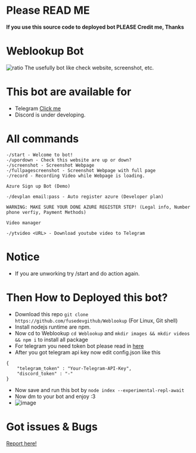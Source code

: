# Please READ ME
**If you use this source code to deployed bot PLEASE Credit me, Thanks**
# Weblookup Bot
![ratio](https://user-images.githubusercontent.com/47820634/167398753-4e6a434e-3854-4715-96ba-8136dde53bac.png)
The usefully bot like check website, screenshot, etc.
# This bot are available for
* Telegram [Click me](https://t.me/WebLookup_bot)
* Discord is under developing.
# All commands
```
-/start - Welcome to bot!
-/upordown - Check this website are up or down?
-/screenshot - Screenshot Webpage
-/fullpagescreenshot - Screenshot Webpage with full page
-/record - Recording Video while Webpage is loading.

Azure Sign up Bot (Demo)

-/devplan email:pass - Auto register azure (Developer plan)

WARNING: MAKE SURE YOUR DONE AZURE REGISTER STEP! (Legal info, Number phone verfiy, Payment Methods)

Video manager

-/ytvideo <URL> - Download youtube video to Telegram
```
# Notice
* If you are unworking try /start and do action again.
# Then How to Deployed this bot?
* Download this repo ```git clone https://github.com/fusedevgithub/Weblookup``` (For Linux, Git shell)
* Install nodejs runtime are npm.
* Now cd to Weblookup ```cd Weblookup``` and ```mkdir images && mkdir videos && npm i``` to install all package
* For telegram you need token bot please read in [here](https://core.telegram.org/bots#3-how-do-i-create-a-bot)
* After you got telegram api key now edit config.json like this
```
{
    "telegram_token" : "Your-Telegram-API-Key",
    "discord_token" : "-"
}
```
* Now save and run this bot by ```node index --experimental-repl-await```
* Now dm to your bot and enjoy :3
* ![image](https://user-images.githubusercontent.com/47820634/167400661-990c51a1-bd60-4713-b189-bcadc307e73f.png)

# Got issues & Bugs
[Report here!](https://github.com/fusedevgithub/Weblookup/issues)
